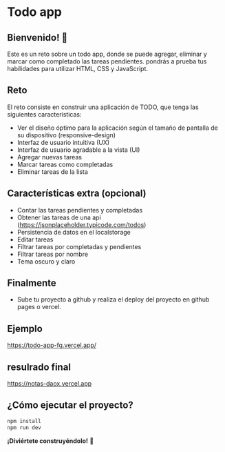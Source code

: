 # Todo app

## Bienvenido! 👋

Este es un reto sobre un todo app, donde se puede agregar, eliminar y marcar como completado las tareas pendientes. pondrás a prueba tus habilidades para utilizar HTML, CSS y JavaScript.

## Reto

El reto consiste en construir una aplicación de TODO, que tenga las siguientes características:

- Ver el diseño óptimo para la aplicación según el tamaño de pantalla de su dispositivo (responsive-design)
- Interfaz de usuario intuitiva (UX)
- Interfaz de usuario agradable a la vista (UI)
- Agregar nuevas tareas
- Marcar tareas como completadas
- Eliminar tareas de la lista

## Características extra (opcional)

- Contar las tareas pendientes y completadas
- Obtener las tareas de una api (https://jsonplaceholder.typicode.com/todos)
- Persistencia de datos en el localstorage
- Editar tareas
- Filtrar tareas por completadas y pendientes
- Filtrar tareas por nombre
- Tema oscuro y claro

## Finalmente

- Sube tu proyecto a github y realiza el deploy del proyecto en github pages o vercel.

## Ejemplo

https://todo-app-fg.vercel.app/

## resulrado final

https://notas-daox.vercel.app

## ¿Cómo ejecutar el proyecto?

```bash
npm install
npm run dev
```

**¡Diviértete construyéndolo!** 🚀